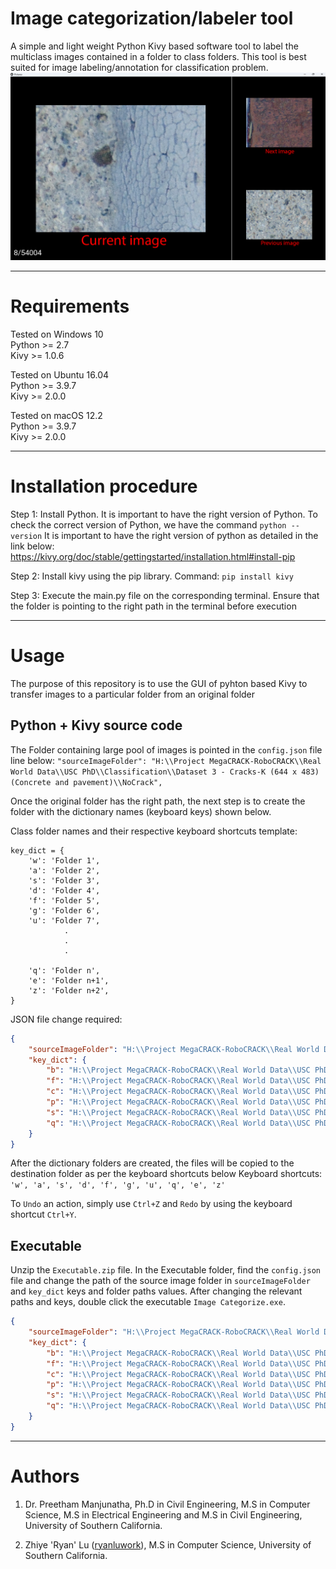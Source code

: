 # Image categorization/labeler tool
A simple and light weight Python Kivy based software tool to label the multiclass images contained in a folder to class folders. This tool is best suited for image labeling/annotation for classification problem.
![overview](assets/overview.png)

-----

# Requirements 
Tested on Windows 10 <br>
Python >= 2.7 <br>
Kivy >= 1.0.6

Tested on Ubuntu 16.04 <br>
Python >= 3.9.7 <br>
Kivy >= 2.0.0

Tested on macOS 12.2 <br>
Python >= 3.9.7 <br>
Kivy >= 2.0.0

-----

# Installation procedure

Step 1: Install Python. It is important to have the right version of Python. To check the correct version of Python, we have the command
`python -- version`
It is important to have the right version of python as detailed in the link below:
https://kivy.org/doc/stable/gettingstarted/installation.html#install-pip

Step 2: Install kivy using the pip library. 
Command: `pip install kivy`

Step 3: Execute the main.py file on the corresponding terminal. Ensure that the folder is pointing to the right path in the terminal before execution

-----

# Usage

The purpose of this repository is to use the GUI of pyhton based Kivy to transfer images to a particular folder from an original folder

## Python + Kivy source code
The Folder containing large pool of images is pointed in the `config.json` file line below: 
`"sourceImageFolder": "H:\\Project MegaCRACK-RoboCRACK\\Real World Data\\USC PhD\\Classification\\Dataset 3 - Cracks-K (644 x 483) (Concrete and pavement)\\NoCrack",`

Once the original folder has the right path, the next step is to create the folder with the dictionary names (keyboard keys) shown below.

Class folder names and their respective keyboard shortcuts template:
```
key_dict = {
    'w': 'Folder 1',
    'a': 'Folder 2',
    's': 'Folder 3',
    'd': 'Folder 4',
    'f': 'Folder 5',
    'g': 'Folder 6',
    'u': 'Folder 7',
            .
            .
            .
    
    'q': 'Folder n',
    'e': 'Folder n+1',
    'z': 'Folder n+2',
}
```

JSON file change required:
```json
{
    "sourceImageFolder": "H:\\Project MegaCRACK-RoboCRACK\\Real World Data\\USC PhD\\Classification\\Dataset 3 - Cracks-K (644 x 483) (Concrete and pavement)\\NoCrack",
    "key_dict": {
        "b": "H:\\Project MegaCRACK-RoboCRACK\\Real World Data\\USC PhD\\Classification\\Dataset 3 - Cracks-K (644 x 483) (Concrete and pavement)\\Branched",
        "f": "H:\\Project MegaCRACK-RoboCRACK\\Real World Data\\USC PhD\\Classification\\Dataset 3 - Cracks-K (644 x 483) (Concrete and pavement)\\Few Strands",
        "c": "H:\\Project MegaCRACK-RoboCRACK\\Real World Data\\USC PhD\\Classification\\Dataset 3 - Cracks-K (644 x 483) (Concrete and pavement)\\Nocrack Concrete",
        "p": "H:\\Project MegaCRACK-RoboCRACK\\Real World Data\\USC PhD\\Classification\\Dataset 3 - Cracks-K (644 x 483) (Concrete and pavement)\\Nocrack Pavement",
        "s": "H:\\Project MegaCRACK-RoboCRACK\\Real World Data\\USC PhD\\Classification\\Dataset 3 - Cracks-K (644 x 483) (Concrete and pavement)\\Surface Cracks",
        "q": "H:\\Project MegaCRACK-RoboCRACK\\Real World Data\\USC PhD\\Classification\\Dataset 3 - Cracks-K (644 x 483) (Concrete and pavement)\\Bad Images"
    }
}
```

After the dictionary folders are created, the files will be copied to the destination folder as per the keyboard shortcuts below
Keyboard shortcuts:
`'w', 'a', 's', 'd', 'f', 'g', 'u', 'q', 'e', 'z'`

To `Undo` an action, simply use `Ctrl+Z` and `Redo` by using the keyboard shortcut `Ctrl+Y`.

## Executable
Unzip the `Executable.zip` file. In the Executable folder, find the `config.json` file and change the path of the source image folder in `sourceImageFolder` and `key_dict` keys and folder paths values. After changing the relevant paths and keys, double click the executable `Image Categorize.exe`.

```json
{
    "sourceImageFolder": "H:\\Project MegaCRACK-RoboCRACK\\Real World Data\\USC PhD\\Classification\\Dataset 3 - Cracks-K (644 x 483) (Concrete and pavement)\\NoCrack",
    "key_dict": {
        "b": "H:\\Project MegaCRACK-RoboCRACK\\Real World Data\\USC PhD\\Classification\\Dataset 3 - Cracks-K (644 x 483) (Concrete and pavement)\\Branched",
        "f": "H:\\Project MegaCRACK-RoboCRACK\\Real World Data\\USC PhD\\Classification\\Dataset 3 - Cracks-K (644 x 483) (Concrete and pavement)\\Few Strands",
        "c": "H:\\Project MegaCRACK-RoboCRACK\\Real World Data\\USC PhD\\Classification\\Dataset 3 - Cracks-K (644 x 483) (Concrete and pavement)\\Nocrack Concrete",
        "p": "H:\\Project MegaCRACK-RoboCRACK\\Real World Data\\USC PhD\\Classification\\Dataset 3 - Cracks-K (644 x 483) (Concrete and pavement)\\Nocrack Pavement",
        "s": "H:\\Project MegaCRACK-RoboCRACK\\Real World Data\\USC PhD\\Classification\\Dataset 3 - Cracks-K (644 x 483) (Concrete and pavement)\\Surface Cracks",
        "q": "H:\\Project MegaCRACK-RoboCRACK\\Real World Data\\USC PhD\\Classification\\Dataset 3 - Cracks-K (644 x 483) (Concrete and pavement)\\Bad Images"
    }
}
```

----
# Authors
1. Dr. Preetham Manjunatha, Ph.D in Civil Engineering, M.S in Computer Science, M.S in Electrical Engineering and M.S in Civil Engineering, University of Southern California.

2. Zhiye 'Ryan' Lu ([ryanluwork](https://github.com/ryanluwork)), M.S in Computer Science, University of Southern California.
